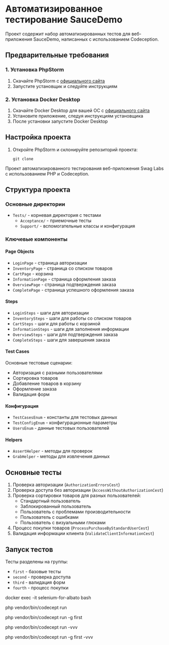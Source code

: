 # Автоматизированное тестирование SauceDemo

Проект содержит набор автоматизированных тестов для веб-приложения SauceDemo, написанных с использованием Codeception.

## Предварительные требования

### 1. Установка PhpStorm

1. Скачайте PhpStorm с [официального сайта](https://www.jetbrains.com/phpstorm/download/)
2. Запустите установщик и следуйте инструкциям

### 2. Установка Docker Desktop

1. Скачайте Docker Desktop для вашей ОС с [официального сайта](https://www.docker.com/products/docker-desktop/)
2. Установите приложение, следуя инструкциям установщика
3. После установки запустите Docker Desktop

## Настройка проекта

1. Откройте PhpStorm и склонируйте репозиторий проекта:
   ```
   git clone
   ```

Проект автоматизированного тестирования веб-приложения Swag Labs с использованием PHP и Codeception.

## Структура проекта

### Основные директории

- `Tests/` - корневая директория с тестами
    - `Acceptance/` - приемочные тесты
    - `Support/` - вспомогательные классы и конфигурация

### Ключевые компоненты

#### Page Objects
- `LoginPage` - страница авторизации
- `InventoryPage` - страница со списком товаров
- `CartPage` - корзина
- `InformationPage` - страница оформления заказа
- `OverviewPage` - страница подтверждения заказа
- `CompletePage` - страница успешного оформления заказа

#### Steps
- `LoginSteps` - шаги для авторизации
- `InventorySteps` - шаги для работы со списком товаров
- `CartSteps` - шаги для работы с корзиной
- `InformationSteps` - шаги для заполнения информации
- `OverviewSteps` - шаги для подтверждения заказа
- `CompleteSteps` - шаги для завершения заказа

#### Test Cases
Основные тестовые сценарии:
- Авторизация с разными пользователями
- Сортировка товаров
- Добавление товаров в корзину
- Оформление заказа
- Валидация форм

#### Конфигурация
- `TestCasesEnum` - константы для тестовых данных
- `TestConfigEnum` - конфигурационные параметры
- `UsersEnum` - данные тестовых пользователей

#### Helpers
- `AssertHelper` - методы для проверок
- `GrabHelper` - методы для извлечения данных

## Основные тесты

1. Проверка авторизации (`AuthorizationErrorsCest`)
2. Проверка доступа без авторизации (`AccessWithoutAuthorizationCest`)
3. Проверка сортировки товаров для разных пользователей:
    - Стандартный пользователь
    - Заблокированный пользователь
    - Пользователь с проблемами производительности
    - Пользователь с ошибками
    - Пользователь с визуальными глюками
4. Процесс покупки товаров (`ProcessPurchaseByStandardUserCest`)
5. Валидация информации клиента (`ValidateClientInformationCest`)

## Запуск тестов

Тесты разделены на группы:
- `first` - базовые тесты
- `second` - проверка доступа
- `third` - валидация форм
- `fourth` - процесс покупки

docker exec -it selenium-for-albato bash

php vendor/bin/codecept run

php vendor/bin/codecept run -g first

php vendor/bin/codecept run -vvv

php vendor/bin/codecept run -g first -vvv


